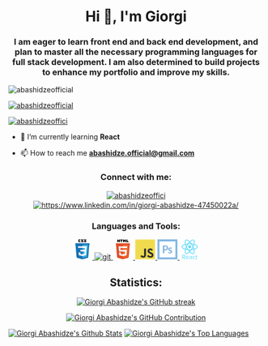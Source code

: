 <h1 align="center">Hi 👋, I'm Giorgi</h1>
<h3 align="center">I am eager to learn front end and back end development, and plan to master all the necessary programming languages for full stack development. I am also determined to build projects to enhance my portfolio and improve my skills.</h3>

<p align="left"> <img src="https://komarev.com/ghpvc/?username=abashidzeofficial&label=Profile%20views&color=0e75b6&style=flat" alt="abashidzeofficial" /> </p>

<p align="left"> <a href="https://github.com/ryo-ma/github-profile-trophy"><img src="https://github-profile-trophy.vercel.app/?username=abashidzeofficial" alt="abashidzeofficial" /></a> </p>

<p align="left"> <a href="https://twitter.com/abashidzeoffici" target="blank"><img src="https://img.shields.io/twitter/follow/abashidzeoffici?logo=twitter&style=for-the-badge" alt="abashidzeoffici" /></a> </p>

- 🌱 I’m currently learning **React**

- 📫 How to reach me **abashidze.official@gmail.com**

<h3 align="center">Connect with me:</h3>
<p align="center">
<a href="https://twitter.com/abashidzeoffici" target="blank"><img align="center" src="https://raw.githubusercontent.com/rahuldkjain/github-profile-readme-generator/master/src/images/icons/Social/twitter.svg" alt="abashidzeoffici" height="30" width="40" /></a>
<a href="https://linkedin.com/in/https://www.linkedin.com/in/giorgi-abashidze-47450022a/" target="blank"><img align="center" src="https://raw.githubusercontent.com/rahuldkjain/github-profile-readme-generator/master/src/images/icons/Social/linked-in-alt.svg" alt="https://www.linkedin.com/in/giorgi-abashidze-47450022a/" height="30" width="40" /></a>
</p>

<h3 align="center">Languages and Tools:</h3>
<p align="center"> <a href="https://www.w3schools.com/css/" target="_blank" rel="noreferrer"> <img src="https://raw.githubusercontent.com/devicons/devicon/master/icons/css3/css3-original-wordmark.svg" alt="css3" width="40" height="40"/> </a> <a href="https://git-scm.com/" target="_blank" rel="noreferrer"> <img src="https://www.vectorlogo.zone/logos/git-scm/git-scm-icon.svg" alt="git" width="40" height="40"/> </a> <a href="https://www.w3.org/html/" target="_blank" rel="noreferrer"> <img src="https://raw.githubusercontent.com/devicons/devicon/master/icons/html5/html5-original-wordmark.svg" alt="html5" width="40" height="40"/> </a> <a href="https://developer.mozilla.org/en-US/docs/Web/JavaScript" target="_blank" rel="noreferrer"> <img src="https://raw.githubusercontent.com/devicons/devicon/master/icons/javascript/javascript-original.svg" alt="javascript" width="40" height="40"/> </a> <a href="https://www.photoshop.com/en" target="_blank" rel="noreferrer"> <img src="https://raw.githubusercontent.com/devicons/devicon/master/icons/photoshop/photoshop-line.svg" alt="photoshop" width="40" height="40"/> </a> <a href="https://reactjs.org/" target="_blank" rel="noreferrer"> <img src="https://raw.githubusercontent.com/devicons/devicon/master/icons/react/react-original-wordmark.svg" alt="react" width="40" height="40"/> </a> </p>

<h2 align="center"> Statistics: </h2>

<p align="center">
  <a href="https://github.com/Abashidzeofficial">
    <img src="https://github-readme-streak-stats.herokuapp.com/?user=Abashidzeofficial&theme=radical&border=7F3FBF&background=0D1117" alt="Giorgi Abashidze's GitHub streak"/>
  </a>
</p>

<p align="center">
  <a href="https://github.com/Abashidzeofficial">
    <img src="https://github-profile-summary-cards.vercel.app/api/cards/profile-details?username=Abashidzeofficial&theme=radical" alt="Giorgi Abashidze's GitHub Contribution"/>
  </a>
</p>

<a> 
  <a href="https://github.com/Abashidzeofficial"><img alt="Giorgi Abashidze's Github Stats" src="https://denvercoder1-github-readme-stats.vercel.app/api?username=Abashidzeofficial&show_icons=true&count_private=true&theme=react&border_color=7F3FBF&bg_color=0D1117&title_color=CDB4DB&icon_color=CDB4DB" height="192px" width="49.5%"/></a>
  <a href="https://github.com/Abashidzeofficial"><img alt="Giorgi Abashidze's Top Languages" src="https://denvercoder1-github-readme-stats.vercel.app/api/top-langs/?username=Abashidzeofficial&langs_count=8&layout=compact&theme=react&border_color=7F3FBF&bg_color=0D1117&title_color=CDB4DB&icon_color=CDB4DB" height="192px" width="49.5%"/></a>
  <br/>
</a>



